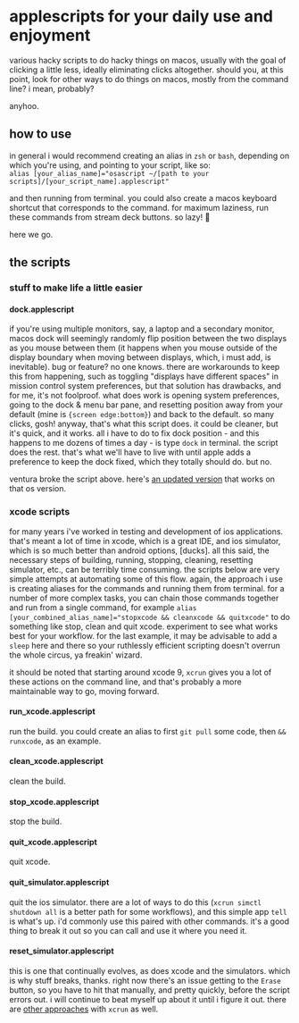 # applescripts for your daily use and enjoyment

various hacky scripts to do hacky things on macos, usually with the goal of clicking a little less, ideally eliminating clicks altogether. should you, at this point, look for other ways to do things on macos, mostly from the command line? i mean, probably?

anyhoo.

## how to use

in general i would recommend creating an alias in `zsh` or `bash`, depending on which you're using, and pointing to your script, like so:<br>
`alias [your_alias_name]="osascript ~/[path to your scripts]/[your_script_name].applescript"`

and then running from terminal. you could also create a macos keyboard shortcut that corresponds to the command. for maximum laziness, run these commands from stream deck buttons. so lazy! :robot:

here we go.

## the scripts

### stuff to make life a little easier

#### **dock.applescript**<br>
if you're using multiple monitors, say, a laptop and a secondary monitor, macos dock will seemingly randomly flip position between the two displays as you mouse between them (it happens when you mouse outside of the display boundary when moving between displays, which, i must add, is inevitable). bug or feature? no one knows. there are workarounds to keep this from happening, such as toggling "displays have different spaces" in mission control system preferences, but that solution has drawbacks, and for me, it's not foolproof. what does work is opening system preferences, going to the dock & menu bar pane, and resetting position away from your default (mine is `{screen edge:bottom}`) and back to the default. so many clicks, gosh! anyway, that's what this script does. it could be cleaner, but it's quick, and it works. all i have to do to fix dock position - and this happens to me dozens of times a day - is type `dock` in terminal. the script does the rest. that's what we'll have to live with until apple adds a preference to keep the dock fixed, which they totally should do. but no.

ventura broke the script above. here's [an updated version](dock_ventura.applescript) that works on that os version.

### xcode scripts

for many years i've worked in testing and development of ios applications. that's meant a lot of time in xcode, which is a great IDE, and ios simulator, which is so much better than android options, [ducks]. all this said, the necessary steps of building, running, stopping, cleaning, resetting simulator, etc., can be terribly time consuming. the scripts below are very simple attempts at automating some of this flow. again, the approach i use is creating aliases for the commands and running them from terminal. for a number of more complex tasks, you can chain those commands together and run from a single command, for example `alias [your_combined_alias_name]="stopxcode && cleanxcode && quitxcode"` to do something like stop, clean and quit xcode. experiment to see what works best for your workflow. for the last example, it may be advisable to add a `sleep` here and there so your ruthlessly efficient scripting doesn't overrun the whole circus, ya freakin' wizard.

it should be noted that starting around xcode 9, `xcrun` gives you a lot of these actions on the command line, and that's probably a more maintainable way to go, moving forward.

#### **run_xcode.applescript**<br>
run the build. you could create an alias to first `git pull` some code, then `&& runxcode`, as an example.

#### **clean_xcode.applescript**<br>
clean the build.

#### **stop_xcode.applescript**<br>
stop the build.

#### **quit_xcode.applescript**<br>
quit xcode.

#### **quit_simulator.applescript**<br>
quit the ios simulator. there are a lot of ways to do this (`xcrun simctl shutdown all` is a better path for some workflows), and this simple app `tell` is what's up. i'd commonly use this paired with other commands. it's a good thing to break it out so you can call and use it where you need it.

#### **reset_simulator.applescript**<br>
this is one that continually evolves, as does xcode and the simulators. which is why stuff breaks, thanks. right now there's an issue getting to the `Erase` button, so you have to hit that manually, and pretty quickly, before the script errors out. i will continue to beat myself up about it until i figure it out. there are [other approaches](https://medium.com/xcblog/simctl-control-ios-simulators-from-command-line-78b9006a20dc) with `xcrun` as well.
